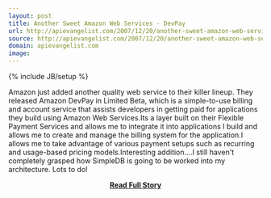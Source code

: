 ```yaml
---
layout: post
title: Another Sweet Amazon Web Services - DevPay
url: http://apievangelist.com/2007/12/20/another-sweet-amazon-web-services-devpay/
source: http://apievangelist.com/2007/12/20/another-sweet-amazon-web-services-devpay/
domain: apievangelist.com
image: 
---
```

{% include JB/setup %}<p>Amazon just added another quality web service to their killer lineup.  They released Amazon DevPay in Limited Beta, which is a simple-to-use billing and account service that assists developers in getting paid for applications they build using Amazon Web Services.Its a layer built on their Flexible Payment Services and allows me to integrate it into applications I build and allows me to create and manage the billing system for the application.I allows me to take advantage of various payment setups such as recurring and usage-based pricing models.Interesting addition....I still haven't completely grasped how SimpleDB is going to be worked into my architecture.  Lots to do!</p>
<center><p><a href="http://apievangelist.com/2007/12/20/another-sweet-amazon-web-services-devpay/" style='padding:25px; font-sze:18px; font-weight: bold;'>Read Full Story</a></p></center>
